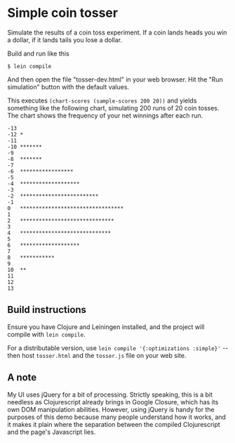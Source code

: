Simple coin tosser
==================

Simulate the results of a coin toss experiment. If a coin lands heads
you win a dollar, if it lands tails you lose a dollar.

Build and run like this

    $ lein compile

And then open the file "tosser-dev.html" in your web browser.
Hit the "Run simulation" button with the default values.

This executes `(chart-scores (sample-scores 200 20))` and yields something like
the following chart, simulating 200 runs of 20 coin tosses. The chart shows the
frequency of your net winnings after each run.

    -13	
    -12	*
    -11	
    -10	*******
    -9	
    -8	*******
    -7	
    -6	*****************
    -5	
    -4	*******************
    -3	
    -2	*************************
    -1	
    0	*********************************
    1	
    2	******************************
    3	
    4	*****************************
    5	
    6	*******************
    7	
    8	***********
    9	
    10	**
    11	
    12	
    13	

Build instructions
------------------

Ensure you have Clojure and Leiningen installed, and the project will
compile with `lein compile`.

For a distributable version, use
`lein compile '{:optimizations :simple}'` -- then host
`tosser.html` and the `tosser.js` file on your web site.

A note
------

My UI uses jQuery for a bit of processing. Strictly speaking, this is
a bit needless as Clojurescript already brings in Google Closure,
which has its own DOM manipulation abilities. However, using jQuery is
handy for the purposes of this demo because many people understand how
it works, and it makes it plain where the separation between the
compiled Clojurescript and the page's Javascript lies.

